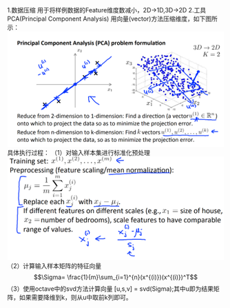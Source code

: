 1.数据压缩
用于将样例数据的Feature维度数减小，2D->1D,3D->2D
2.工具 PCA(Principal Component Analysis)
用向量(vector)方法压缩维度，如下图所示：
![](/机器学习/images/72.PNG)
具体执行过程：
（1）对输入样本集进行标准化预处理
![](/机器学习/images/73.PNG)
（2）计算输入样本矩阵的特征向量 $$\Sigma= \frac{1}{m}\sum_{i=1}^{n}(x^{(i)})(x^{(i)})^T$$
（3）使用octave中的svd方法计算向量 [u,s,v] = svd(Sigma);其中u即为结果矩阵，如果需要降维到k，则从u中取前k列即可。